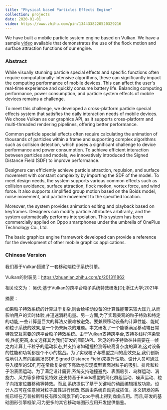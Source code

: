 ```yaml
---
title: "Physical based Particles Effects Engine"
collection: projects
date: 2020-01-01
video: https://www.zhihu.com/pin/1344338220520329216
---
```


We have built a mobile particle system engine based on Vulkan. 
We have a sample [video](https://www.zhihu.com/pin/1344338220520329216) available that demonstrates the use of the flock motion and surface attraction functions of our engine.

### Abstract

While visually stunning particle special effects and specific functions often require computationally-intensive algorithms, these can significantly impact the computing performance of mobile devices. This can affect the user's real-time experience and quickly consume battery life. Balancing computing performance, power consumption, and particle system effects of mobile devices remains a challenge.

To meet this challenge, we developed a cross-platform particle special effects system that satisfies the daily interaction needs of mobile devices. We chose Vulkan as our graphics API, as it supports cross-platform and multi-threaded rendering pipelines, offering better performance.

Common particle special effects often require calculating the animation of thousands of particles within a frame and supporting complex algorithms such as collision detection, which poses a significant challenge to device performance and power consumption. To achieve efficient interaction between particles and models, we innovatively introduced the Signed Distance Field (SDF) to improve performance.

Designers can efficiently achieve particle attraction, repulsion, and surface movement with constant complexity by importing the SDF of the model. To meet design needs, the system supports various common effects such as collision avoidance, surface attraction, flock motion, vortex force, and wind force. It also supports simplified group motion based on the Boids model, noise movement, and particle movement to the specified location.

Moreover, the system provides animation editing and playback based on keyframes. Designers can modify particle attributes arbitrarily, and the system automatically performs interpolation. This system has been commercially applied on Oppo smartphones under the umbrella of OnePlus Technology Co., Ltd.

The basic graphics engine framework developed can provide a reference for the development of other mobile graphics applications.


### Chinese Version

我们基于Vulkan搭建了一套移动端粒子系统引擎。

Vulkan的封装见：https://zhuanlan.zhihu.com/p/201311862

相关论文为：
吴优;基于Vulkan的跨平台粒子系统特效研发[D];浙江大学;2021年

摘要：

如果粒子特效系统的计算过于复杂,则会给移动设备的计算性能带来较大压力,从而影响用户的实时体验,并迅速消耗电量。另一方面,为了实现美观的粒子特效和特定的功能,一些计算量巨大的算法又很难被避免。要兼顾移动设备的计算性能、能耗和粒子系统的效果,是一个仍未解决的难题。本文研发了一个能够满足移动端日常特效交互需要的跨平台粒子特效系统。由于Vulkan支持跨平台,支持多线程渲染管线,性能更高,本文选择其为我们研发的图形API。常见的粒子特效往往需要在一帧之内计算上千粒子的运动状态,并支持诸如碰撞检测等较高复杂度的算法,这对设备的性能和功耗都是个不小的挑战。为了实现粒子与模型之间的高效交互,我们创新性地引入有向距离场(SDF,Signed Distance Field)来提升性能。设计人员可通过导入模型的SDF,可在常数复杂度下高效地实现模型表面对粒子的吸引、排斥和粒子沿表面运动。为了满足设计需要,系统支持碰撞避免、表面吸引、鸟群运动、涡旋力、风力等多种常见特效,还支持基于Boids模型的简化群组运动、噪声运动、粒子向指定位置移动等特效。而且,系统提供了基于关键帧的动画编辑播放功能。设计人员可在任意帧对粒子属性进行修改,然后由系统自动完成插值。本文研发的系统已经在万普拉斯科技有限公司旗下的Oppo手机上得到商业应用。而且,研发的基础图形引擎框架,可为更多的其它移动端图形应用开发提供借鉴。
